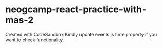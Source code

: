 # neogcamp-react-practice-with-mas-2
Created with CodeSandbox
Kindly update events.js time property if you want to check functionality.
